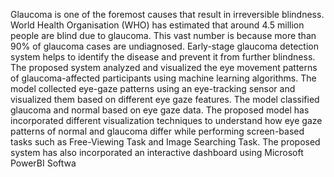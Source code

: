Glaucoma is one of the foremost causes that result in irreversible blindness. World Health Organisation (WHO) has estimated
 that around 4.5 million people are blind due to glaucoma. This vast number is because more than 90% of glaucoma cases are
 undiagnosed. Early-stage glaucoma detection system helps to identify the disease and prevent it from further blindness. The proposed
 system analyzed and visualized the eye movement patterns of glaucoma-affected participants using machine learning algorithms. The
 model collected eye-gaze patterns using an eye-tracking sensor and visualized them based on different eye gaze features. The model
 classified glaucoma and normal based on eye gaze data. The proposed model has incorporated different visualization techniques to
 understand how eye gaze patterns of normal and glaucoma differ while performing screen-based tasks such as Free-Viewing Task
 and Image Searching Task. The proposed system has also incorporated an interactive dashboard using Microsoft PowerBI Softwa
